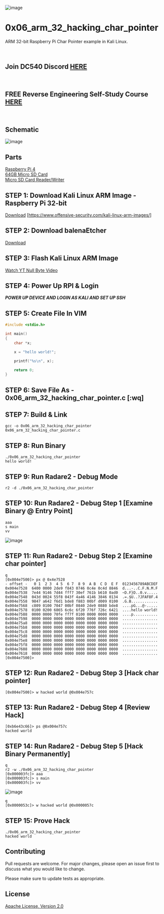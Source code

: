 ![image](https://github.com/mytechnotalent/0x06_arm_32_hacking_char_pointer/blob/main/RPI32AAHCP.png)

# 0x06_arm_32_hacking_char_pointer
ARM 32-bit Raspberry Pi Char Pointer example in Kali Linux.

<br>

## Join DC540 Discord [HERE](https://discord.gg/TC9V9RCr5U)

<br>

## FREE Reverse Engineering Self-Study Course [HERE](https://github.com/mytechnotalent/Reverse-Engineering-Tutorial)

<br>

## Schematic
![image](https://github.com/mytechnotalent/0x06_arm_32_hacking_char_pointer/blob/main/schematic.png?raw=true)

## Parts
[Raspberry Pi 4](https://www.adafruit.com/product/4292)<br>
[64GB Micro SD Card](https://www.amazon.com/SDSDQUA-064G-A11-Professional-MicroSDXC-formatted-recording/dp/106171327X)<br>
[Micro SD Card Reader/Writer](https://www.amazon.com/uni-Adapter-Supports-Compatible-MacBook/dp/B081VHSB2V)

## STEP 1: Download Kali Linux ARM Image - Raspberry Pi 32-bit
[Download](https://images.kali.org/arm-images/kali-linux-2020.4-rpi4-nexmon.img.xz) [https://www.offensive-security.com/kali-linux-arm-images/]

## STEP 2: Download balenaEtcher
[Download](https://www.balena.io/etcher)

## STEP 3: Flash Kali Linux ARM Image
[Watch YT Null Byte Video](https://www.youtube.com/watch?v=Jquf9BDm4iU&t=493s)

## STEP 4: Power Up RPI & Login
***POWER UP DEVICE AND LOGIN AS KALI AND SET UP SSH***

## STEP 5: Create File In VIM
```c
#include <stdio.h>

int main()
{
    char *x;

    x = "hello world!";

    printf("%s\n", x);

    return 0;
}
```

## STEP 6: Save File As - 0x06_arm_32_hacking_char_pointer.c [:wq]

## STEP 7: Build & Link
```
gcc -o 0x06_arm_32_hacking_char_pointer 0x06_arm_32_hacking_char_pointer.c
```

## STEP 8: Run Binary
```
./0x06_arm_32_hacking_char_pointer
hello world!
```

## STEP 9: Run Radare2 - Debug Mode
```
r2 -d ./0x06_arm_32_hacking_char_pointer
```

## STEP 10: Run Radare2 - Debug Step 1 [Examine Binary @ Entry Point]
```
aaa
s main
vv
```
![image](https://github.com/mytechnotalent/0x06_arm_32_hacking_char_pointer/blob/main/1.png?raw=true)

## STEP 11: Run Radare2 - Debug Step 2 [Examine char pointer]
```
q
[0x004e7500]> px @ 0x4e7528
- offset -   0 1  2 3  4 5  6 7  8 9  A B  C D  E F  0123456789ABCDEF
0x004e7528  6400 0000 2de9 f843 0746 0c4e 0c4d 8846  d...-..C.F.N.M.F
0x004e7538  7e44 9146 7d44 fff7 30ef 761b b610 0ad0  ~D.F}D..0.v.....
0x004e7548  043d 0024 55f8 043f 4a46 4146 3846 0134  .=.$U..?JFAF8F.4
0x004e7558  9847 a642 f6d1 bde8 f883 00bf d009 0100  .G.B............
0x004e7568  c809 0100 7047 00bf 0840 2de9 0880 bde8  ....pG...@-.....
0x004e7578  0100 0200 6865 6c6c 6f20 776f 726c 6421  ....hello world!
0x004e7588  0000 0000 70fe ff7f 0100 0000 0000 0000  ....p...........
0x004e7598  0000 0000 0000 0000 0000 0000 0000 0000  ................
0x004e75a8  0000 0000 0000 0000 0000 0000 0000 0000  ................
0x004e75b8  0000 0000 0000 0000 0000 0000 0000 0000  ................
0x004e75c8  0000 0000 0000 0000 0000 0000 0000 0000  ................
0x004e75d8  0000 0000 0000 0000 0000 0000 0000 0000  ................
0x004e75e8  0000 0000 0000 0000 0000 0000 0000 0000  ................
0x004e75f8  0000 0000 0000 0000 0000 0000 0000 0000  ................
0x004e7608  0000 0000 0000 0000 0000 0000 0000 0000  ................
0x004e7618  0000 0000 0000 0000 0000 0000 0000 0000  ................
[0x004e7500]>
```

## STEP 12: Run Radare2 - Debug Step 3 [Hack char pointer]
```
[0x004e7500]> w hacked world @0x004e757c
```

## STEP 13: Run Radare2 - Debug Step 4 [Review Hack]
```
[0xb6e43c66]> ps @0x004e757c
hacked world
```

## STEP 14: Run Radare2 - Debug Step 5 [Hack Binary Permanently]
```
q
r2 -w ./0x06_arm_32_hacking_char_pointer
[0x000003fc]> aaa
[0x000003fc]> s main
[0x000003fc]> vv
```
![image](https://github.com/mytechnotalent/0x06_arm_32_hacking_char_pointer/blob/main/2.png?raw=true)
```
q
[0x0000053c]> w hacked world @0x0000057c
```

## STEP 15: Prove Hack
```
./0x06_arm_32_hacking_char_pointer
hacked world
```

## Contributing
Pull requests are welcome. For major changes, please open an issue first to discuss what you would like to change.

Please make sure to update tests as appropriate.

## License
[Apache License, Version 2.0](https://www.apache.org/licenses/LICENSE-2.0)
